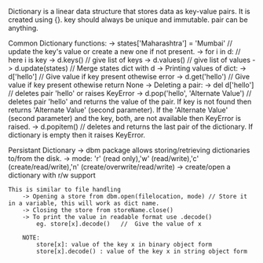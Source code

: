 Dictionary is a linear data structure that stores data as key-value pairs.
It is created using {}.
key should always be unique and immutable.
pair can be anything.

Common Dictionary functions:
    -> states['Maharashtra'] = 'Mumbai'    // update the key's value or create a new one if not present.
    -> for i in d: // here i is key
    -> d.keys()    // give list of keys
    -> d.values()  // give list of values
    -> d.update(states)    // Merge states dict with d
    -> Printing values of dict:
        -> d['hello']  // Give value if key present othewise error
        -> d.get('hello')  // Give value if key present othewise return None
    -> Deleting a pair:
        -> del d['hello']  // deletes pair 'hello' or raises KeyError
        -> d.pop('hello', 'Alternate Value')  // deletes pair 'hello' and returns the value of the pair. If key is not found then returns 'Alternate Value' (second parameter). If the 'Alternate Value' (second parameter) and the key, both, are not available then KeyError is raised.
        -> d.popitem()    // deletes and returns the last pair of the dictionary. If dictionary is empty then it raises KeyError.


Persistant Dictionary
    -> dbm package allows storing/retrieving dictionaries to/from the disk.
    -> mode: 'r' (read only),'w' (read/write),'c' (create/read/write),'n' (create/overwrite/read/write)
    -> create/open a dictionary with r/w support

    This is similar to file handling
        -> Opening a store from dbm.open(filelocation, mode) // Store it in a variable, this will work as dict name.
        -> Closing the store from storeName.close()
        -> To print the value in readable format use .decode()
            eg. store[x].decode()   //  Give the value of x

        NOTE: 
            store[x]: value of the key x in binary object form
            store[x].decode() : value of the key x in string object form